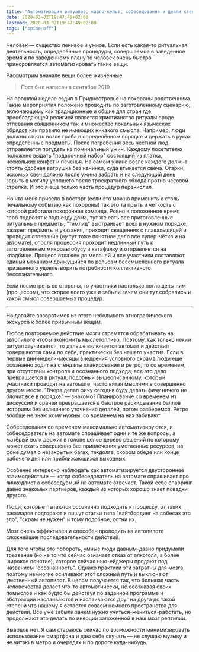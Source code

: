 ```yaml
---
title: "Автоматизация ритуалов, карго-культ, собеседования и дейли стендапы"
date: 2020-03-02T19:47:49+02:00
lastmod: 2020-03-02T19:47:49+02:00
tags: ["spine-off"]
---
```


Человек — существо ленивое и умное. Если есть какая-то ритуальная деятельность, определённые процедуры, совершаемое в заведенное время и по заведенному плану то человек очень быстро приноровляется автоматизировать такие вещи.

Рассмотрим вначале вещи более жизненные:

>Пост был написан в сентябре 2019

На прошлой неделе ездил в Приднестровье на похороны родственника. Такие мероприятия положено проводить по заготовленному сценарию, включающему как традиционные и общие для стран где преобладающей религией является христианство ритуалы вроде отпевания священником так и множество локальных языческих обрядов как правило не имеющих никакого смысла. Например, люди должны стоять возле гроба в определённом порядке и держать в руках определённые предметы. После погребения весь честной люд отправляется погудеть на поминальный ужин. Каждому посетителю положено выдать "подарочный набор" состоящий из платка, нескольких конфет и печенья. На самом ужине возле каждого должна стоять сдобная ватрушка без начинки, куда втыкается свеча. Огарки искомых свеч должно после ужина забрать и на следующий день зарыть в могилу усопшего после троекратного обхода против часовой стрелки. И это я еще только часть процедур перечислил.

Но что меня привело в восторг (если это можно применить к столь печальному событию как похороны) так это та прыть и четкость с которой работала похоронная команда. Ровно в положенное время гроб подвозят к подъезду дома, тут же есть все приготовленные ритуальные предметы, "тимлид" выстраивает всех в нужном порядке, раздает предметы и указания, приходит священник с плакальщицей и проводит отпевание (ну тут тоже понятное дело все супер-чётко и на автомате), опосля процессия проходит недлинный путь к заготовленным микроавтобусу и катафалку и отправляется на кладбище. Процесс отлажен до мелочей и все участники составляют единый механизм движущийся по рельсам бессмысленного ритуала призванного удовлетворить потребности коллективного бессознательного.

Если посмотреть со стороны, то участники настолько поглощены ним (процессом), что скорее всего уже и забыли зачем они тут собрались и какой смысл совершаемых процедур.

---

Но давайте возвратимся из этого небольшого этнографического экскурса к более привычным вещам.

Любое повторяемое действие мозги стремятся обрабатывать на автопилоте чтобы экономить мыслетопливо. Поэтому, как только некий ритуал заучивается, то дальше включается автомат и действия совершаются сами по себе, практически без нашего участия. Если в первые дни-недели-месяцы внедрения условного скрама люди еще осознанно ходят на стендапы планирования и ретро, то со временем, при отсутствии контроля и осознанного подхода, все это дело превращается в ритуал, подобный вышеописанному, который участники проводят на автомате, часто витая мыслями в совершенно другом месте. "Вчера делал фичу сегодня буду делать фичу ничего не блочит все в порядке" — знакомо? Планирование со временем из дискуссий и срачей превращается в быстрое раскидывание баллов историям без излишнего уточнения деталей, потом разберемся. Ретро вообще не знаю кому нужны, со временем на них забивают.

Собеседования со временем максимально автоматизируются, и собеседователь на автомате спрашивает одни и те же вопросы, а матёрый волк держит в голове целое дерево решений по которому может ехать совершенно без привлечения умственных ресурсов, на фоне думая о незакрытых багах, техдолге, скором обеде или конце рабочего дня или приближающихся выходных.

Особенно интересно наблюдать как автоматизируется двустороннее взаимодействие — когда собеседователь на автомате спрашивает про линкедлист а собеседуемый на автомате отвечает. Такой себе спарринг давно знакомых партнёров, каждый из которых хорошо знает повадки другого.

Люди, которые пытаются осознанно подходить к процессу, от таких раскладов подгорают и пишут статьи типа "вайтбординг на собесах это зло", "скрам не нужен" и тому подобное, сотни их.

Мозг очень эффективен и способен проводить на автопилоте сложнейшие последовательности действий.

Для того чтобы это побороть, умные люди давным-давно придумали трезвение (но не то что сейчас означает отказ от алкоголя, а более широкое понятие), которое сейчас нью-ейджеры продают под названием "осознанность". Однако практики эти затратны для мозга, поэтому немногие осиливают этот сложный путь и выключают умственный автопилот. В целом получается так, что большая часть человечества делает что-то автоматически, не осознавая своих помыслов и как будто бы действуя по заданной программе и абстракции наслаиваются и наслаиваются друг на друга до такой степени что нашему я остается совсем немного пространства для действий. Все уже забыли зачем нужно учиться-жениться-работать, но продолжают это делать по инерции заложенной в наш мозг рептилии.

Выводов нет. Я сам стараюсь сейчас по возможности минимизировать использование смартфона и даю себе скучать — не слушаю музыку и не читаю в метро и очередях и по дороге куда-нибудь.